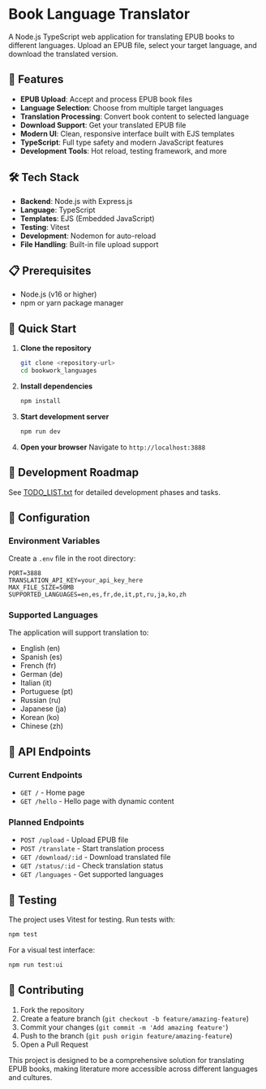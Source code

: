 # Book Language Translator

A Node.js TypeScript web application for translating EPUB books to different languages. Upload an EPUB file, select your target language, and download the translated version.

## 🚀 Features

- **EPUB Upload**: Accept and process EPUB book files
- **Language Selection**: Choose from multiple target languages
- **Translation Processing**: Convert book content to selected language
- **Download Support**: Get your translated EPUB file
- **Modern UI**: Clean, responsive interface built with EJS templates
- **TypeScript**: Full type safety and modern JavaScript features
- **Development Tools**: Hot reload, testing framework, and more

## 🛠️ Tech Stack

- **Backend**: Node.js with Express.js
- **Language**: TypeScript
- **Templates**: EJS (Embedded JavaScript)
- **Testing**: Vitest
- **Development**: Nodemon for auto-reload
- **File Handling**: Built-in file upload support

## 📋 Prerequisites

- Node.js (v16 or higher)
- npm or yarn package manager

## 🚀 Quick Start

1. **Clone the repository**
   ```bash
   git clone <repository-url>
   cd bookwork_languages
   ```

2. **Install dependencies**
   ```bash
   npm install
   ```

3. **Start development server**
   ```bash
   npm run dev
   ```

4. **Open your browser**
   Navigate to `http://localhost:3888`



## 🎯 Development Roadmap

See [TODO_LIST.txt](TODO_LIST.txt) for detailed development phases and tasks.


## 🔧 Configuration

### Environment Variables
Create a `.env` file in the root directory:

```env
PORT=3888
TRANSLATION_API_KEY=your_api_key_here
MAX_FILE_SIZE=50MB
SUPPORTED_LANGUAGES=en,es,fr,de,it,pt,ru,ja,ko,zh
```

### Supported Languages
The application will support translation to:
- English (en)
- Spanish (es)
- French (fr)
- German (de)
- Italian (it)
- Portuguese (pt)
- Russian (ru)
- Japanese (ja)
- Korean (ko)
- Chinese (zh)

## 📝 API Endpoints

### Current Endpoints
- `GET /` - Home page
- `GET /hello` - Hello page with dynamic content

### Planned Endpoints
- `POST /upload` - Upload EPUB file
- `POST /translate` - Start translation process
- `GET /download/:id` - Download translated file
- `GET /status/:id` - Check translation status
- `GET /languages` - Get supported languages

## 🧪 Testing

The project uses Vitest for testing. Run tests with:

```bash
npm test
```

For a visual test interface:
```bash
npm run test:ui
```

## 🤝 Contributing

1. Fork the repository
2. Create a feature branch (`git checkout -b feature/amazing-feature`)
3. Commit your changes (`git commit -m 'Add amazing feature'`)
4. Push to the branch (`git push origin feature/amazing-feature`)
5. Open a Pull Request



This project is designed to be a comprehensive solution for translating EPUB books, making literature more accessible across different languages and cultures.
